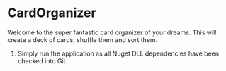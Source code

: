 # CardOrganizer
Welcome to the super fantastic card organizer of your dreams. This will create a deck of cards, shuffle them and sort them.  

1. Simply run the application as all Nuget DLL dependencies have been checked into Git.
